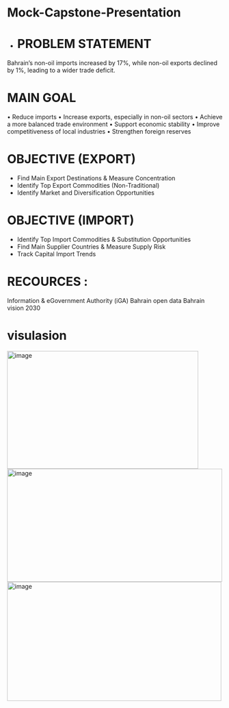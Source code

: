 # Mock-Capstone-Presentation

-	# PROBLEM STATEMENT
Bahrain’s non-oil imports increased by 17%, while non-oil exports declined by 1%, leading to a wider trade deficit.
# MAIN GOAL
•	Reduce imports
•	Increase exports, especially in non-oil sectors
•	Achieve a more balanced trade environment
•	Support economic stability
•	Improve competitiveness of local industries
•	Strengthen foreign reserves
# OBJECTIVE (EXPORT) 
-	Find Main Export Destinations & Measure Concentration
-	Identify Top Export Commodities (Non-Traditional) 
-	Identify Market and Diversification Opportunities 
# OBJECTIVE (IMPORT) 
-	Identify Top Import Commodities & Substitution Opportunities
-	Find Main Supplier Countries & Measure Supply Risk 
-	Track Capital Import Trends 
# RECOURCES :
Information & eGovernment Authority (iGA)
Bahrain open data 
Bahrain vision 2030 
# visulasion
<img width="447" height="275" alt="image" src="https://github.com/user-attachments/assets/778a9b96-0890-4bf1-bc9e-6ee41933c65b" />
<img width="503" height="264" alt="image" src="https://github.com/user-attachments/assets/0d9f4bc7-969b-410b-a639-29f43d967b23" />
<img width="501" height="278" alt="image" src="https://github.com/user-attachments/assets/cde4d9ac-cf16-4b47-8a3b-0bffe9f3d47e" />




